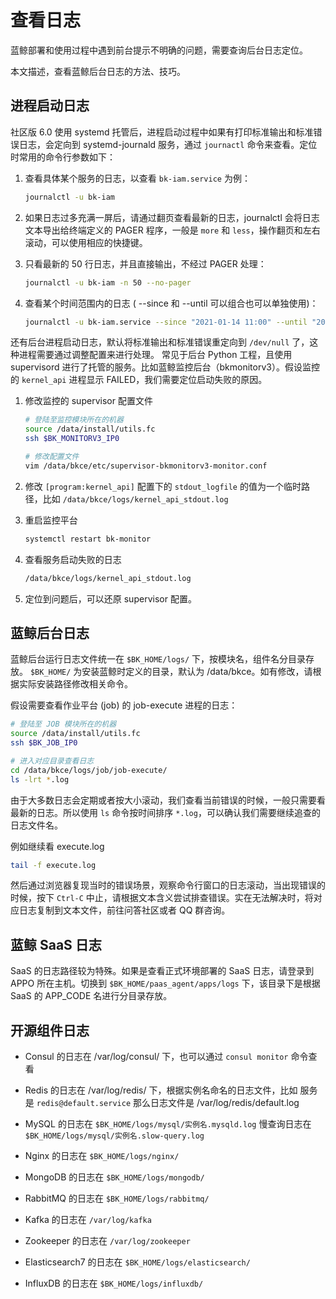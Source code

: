 # 查看日志

蓝鲸部署和使用过程中遇到前台提示不明确的问题，需要查询后台日志定位。

本文描述，查看蓝鲸后台日志的方法、技巧。

## 进程启动日志

社区版 6.0 使用 systemd 托管后，进程启动过程中如果有打印标准输出和标准错误日志，会定向到 systemd-journald 服务，通过 `journactl` 命令来查看。定位时常用的命令行参数如下：

1. 查看具体某个服务的日志，以查看 `bk-iam.service` 为例：

    ```bash
    journalctl -u bk-iam
    ```

2. 如果日志过多充满一屏后，请通过翻页查看最新的日志，journalctl 会将日志文本导出给终端定义的 PAGER 程序，一般是 `more` 和 `less`，操作翻页和左右滚动，可以使用相应的快捷键。

3. 只看最新的 50 行日志，并且直接输出，不经过 PAGER 处理：

    ```bash
    journalctl -u bk-iam -n 50 --no-pager
    ```

4. 查看某个时间范围内的日志 ( --since 和 --until 可以组合也可以单独使用)：

    ```bash
    journalctl -u bk-iam.service --since "2021-01-14 11:00" --until "2021-01-14 11:05"
    ```

还有后台进程启动日志，默认将标准输出和标准错误重定向到 `/dev/null` 了，这种进程需要通过调整配置来进行处理。
常见于后台 Python 工程，且使用 supervisord 进行了托管的服务。比如蓝鲸监控后台（bkmonitorv3）。假设监控的 `kernel_api` 进程显示 FAILED，我们需要定位启动失败的原因。

1. 修改监控的 supervisor 配置文件
   
   ```bash
   # 登陆至监控模块所在的机器
   source /data/install/utils.fc
   ssh $BK_MONITORV3_IP0

   # 修改配置文件
   vim /data/bkce/etc/supervisor-bkmonitorv3-monitor.conf
    ```

2. 修改 `[program:kernel_api]` 配置下的 `stdout_logfile` 的值为一个临时路径，比如 `/data/bkce/logs/kernel_api_stdout.log`
   
3. 重启监控平台

    ```bash
    systemctl restart bk-monitor
    ```

4. 查看服务启动失败的日志

    ```bash
    /data/bkce/logs/kernel_api_stdout.log
    ```

5. 定位到问题后，可以还原 supervisor 配置。

## 蓝鲸后台日志

蓝鲸后台运行日志文件统一在 `$BK_HOME/logs/` 下，按模块名，组件名分目录存放。 `$BK_HOME/` 为安装蓝鲸时定义的目录，默认为 /data/bkce。如有修改，请根据实际安装路径修改相关命令。

假设需要查看作业平台 (job) 的 job-execute 进程的日志：

```bash
# 登陆至 JOB 模块所在的机器
source /data/install/utils.fc
ssh $BK_JOB_IP0

# 进入对应目录查看日志
cd /data/bkce/logs/job/job-execute/
ls -lrt *.log
```

由于大多数日志会定期或者按大小滚动，我们查看当前错误的时候，一般只需要看最新的日志。所以使用 `ls` 命令按时间排序 `*.log`，可以确认我们需要继续追查的日志文件名。

例如继续看 execute.log

```bash
tail -f execute.log
```

然后通过浏览器复现当时的错误场景，观察命令行窗口的日志滚动，当出现错误的时候，按下 `Ctrl-C` 中止，请根据文本含义尝试排查错误。实在无法解决时，将对应日志复制到文本文件，前往问答社区或者 QQ 群咨询。

## 蓝鲸 SaaS 日志

SaaS 的日志路径较为特殊。如果是查看正式环境部署的 SaaS 日志，请登录到 APPO 所在主机。切换到 `$BK_HOME/paas_agent/apps/logs` 下，该目录下是根据 SaaS 的 APP_CODE 名进行分目录存放。

## 开源组件日志

- Consul 的日志在 /var/log/consul/ 下，也可以通过 `consul monitor` 命令查看
  
- Redis 的日志在 /var/log/redis/ 下，根据实例名命名的日志文件，比如 服务是 `redis@default.service` 那么日志文件是 /var/log/redis/default.log 
  
- MySQL 的日志在 `$BK_HOME/logs/mysql/实例名.mysqld.log` 慢查询日志在 `$BK_HOME/logs/mysql/实例名.slow-query.log` 
  
- Nginx 的日志在 `$BK_HOME/logs/nginx/` 
  
- MongoDB 的日志在 `$BK_HOME/logs/mongodb/` 
  
- RabbitMQ 的日志在 `$BK_HOME/logs/rabbitmq/`
  
- Kafka 的日志在 `/var/log/kafka`
  
- Zookeeper 的日志在 `/var/log/zookeeper` 
  
- Elasticsearch7 的日志在 `$BK_HOME/logs/elasticsearch/`
  
- InfluxDB 的日志在 `$BK_HOME/logs/influxdb/` 



